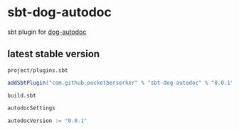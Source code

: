 # sbt-dog-autodoc

sbt plugin for [dog-autodoc](https://github.com/pocketberserker/dog-autodoc)

## latest stable version

`project/plugins.sbt`

```scala
addSbtPlugin("com.github.pocketberserker" % "sbt-dog-autodoc" % "0.0.1")
```

`build.sbt`

```scala
autodocSettings

autodocVersion := "0.0.1"
```

